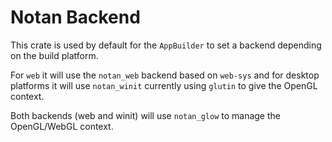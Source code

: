 Notan Backend
===

This crate is used by default for the `AppBuilder` to set a backend depending on the build platform.

For `web` it will use the `notan_web` backend based on `web-sys` and for desktop platforms it will use `notan_winit` currently using `glutin` to give the OpenGL context.

Both backends (web and winit) will use `notan_glow` to manage the OpenGL/WebGL context. 